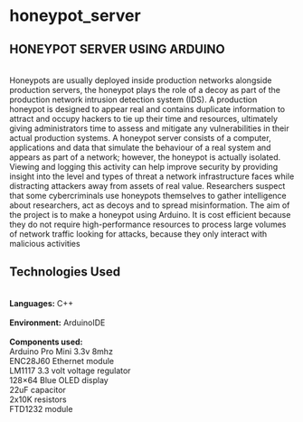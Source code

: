 # honeypot_server
<h2>HONEYPOT SERVER USING ARDUINO</h2>
<br>Honeypots are usually deployed inside production networks alongside
production servers, the honeypot plays the role of a decoy as part of the
production network intrusion detection system (IDS). A production
honeypot is designed to appear real and contains duplicate information to
attract and occupy hackers to tie up their time and resources, ultimately
giving administrators time to assess and mitigate any vulnerabilities in
their actual production systems.
A honeypot server consists of a computer, applications and data that
simulate the behaviour of a real system and appears as part of a network;
however, the honeypot is actually isolated. Viewing and logging this
activity can help improve security by providing insight into the level and
types of threat a network infrastructure faces while distracting attackers
away from assets of real value. Researchers suspect that some
cybercriminals use honeypots themselves to gather intelligence about
researchers, act as decoys and to spread misinformation.
The aim of the project is to make a honeypot using Arduino. It is cost
efficient because they do not require high-performance resources to
process large volumes of network traffic looking for attacks, because they
only interact with malicious activities
<br><h2> Technologies Used </h2>
<br><b> Languages:</b> C++
<br><br><b> Environment:</b> ArduinoIDE
<br><br><b> Components used:</b> <br>Arduino Pro Mini 3.3v 8mhz <br>ENC28J60 Ethernet module <br>LM1117 3.3 volt voltage regulator <br>128×64 Blue OLED display <br>22uF capacitor <br>2x10K resistors <br>FTD1232 module 
